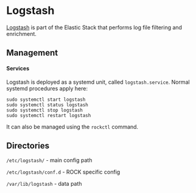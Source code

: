 # Logstash

[Logstash](https://www.elastic.co/guide/en/logstash/current/getting-started-with-logstash.html) is part of the Elastic Stack that performs log file filtering and
enrichment.


## Management

#### Services

Logstash is deployed as a systemd unit, called `logstash.service`. Normal systemd
procedures apply here:

```
sudo systemctl start logstash
sudo systemctl status logstash
sudo systemctl stop logstash
sudo systemctl restart logstash
```

It can also be managed using the `rockctl` command.

## Directories

`/etc/logstash/` - main config path  

`/etc/logstash/conf.d` - ROCK specific config  

`/var/lib/logstash` - data path
